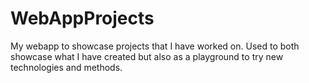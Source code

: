 # WebAppProjects
My webapp to showcase projects that I have worked on. Used to both showcase what I have created but also as a playground to try new technologies and methods. 
